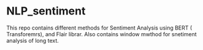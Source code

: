 # NLP_sentiment


This repo contains different methods for Sentiment Analysis using BERT ( Transforemrs), and Flair librar.
Also contains window mwthod for snetiment analysis of long text.

